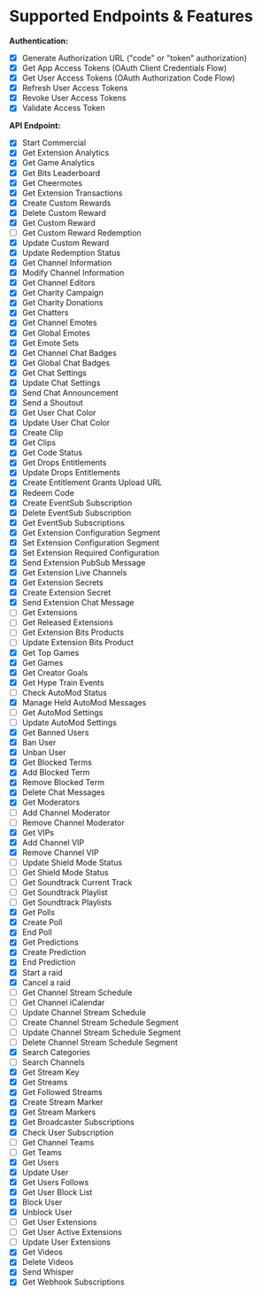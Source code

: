 # Supported Endpoints & Features

**Authentication:**

- [x] Generate Authorization URL ("code" or "token" authorization)
- [x] Get App Access Tokens (OAuth Client Credentials Flow)
- [x] Get User Access Tokens (OAuth Authorization Code Flow)
- [x] Refresh User Access Tokens
- [x] Revoke User Access Tokens
- [x] Validate Access Token

**API Endpoint:**

- [x] Start Commercial
- [x] Get Extension Analytics
- [x] Get Game Analytics
- [x] Get Bits Leaderboard
- [x] Get Cheermotes
- [x] Get Extension Transactions
- [x] Create Custom Rewards
- [x] Delete Custom Reward
- [x] Get Custom Reward
- [ ] Get Custom Reward Redemption
- [x] Update Custom Reward
- [x] Update Redemption Status
- [x] Get Channel Information
- [x] Modify Channel Information
- [x] Get Channel Editors
- [x] Get Charity Campaign
- [x] Get Charity Donations
- [x] Get Chatters
- [x] Get Channel Emotes
- [x] Get Global Emotes
- [x] Get Emote Sets
- [x] Get Channel Chat Badges
- [x] Get Global Chat Badges
- [x] Get Chat Settings
- [x] Update Chat Settings
- [x] Send Chat Announcement
- [x] Send a Shoutout
- [x] Get User Chat Color
- [x] Update User Chat Color
- [x] Create Clip
- [x] Get Clips
- [x] Get Code Status
- [x] Get Drops Entitlements
- [x] Update Drops Entitlements
- [x] Create Entitlement Grants Upload URL
- [x] Redeem Code
- [x] Create EventSub Subscription
- [x] Delete EventSub Subscription
- [x] Get EventSub Subscriptions
- [x] Get Extension Configuration Segment
- [x] Set Extension Configuration Segment
- [x] Set Extension Required Configuration
- [x] Send Extension PubSub Message
- [x] Get Extension Live Channels
- [x] Get Extension Secrets
- [x] Create Extension Secret
- [x] Send Extension Chat Message
- [ ] Get Extensions
- [ ] Get Released Extensions
- [ ] Get Extension Bits Products
- [ ] Update Extension Bits Product
- [x] Get Top Games
- [x] Get Games
- [x] Get Creator Goals
- [x] Get Hype Train Events
- [ ] Check AutoMod Status
- [x] Manage Held AutoMod Messages
- [ ] Get AutoMod Settings
- [ ] Update AutoMod Settings
- [x] Get Banned Users
- [x] Ban User
- [x] Unban User
- [x] Get Blocked Terms
- [x] Add Blocked Term
- [x] Remove Blocked Term
- [x] Delete Chat Messages
- [x] Get Moderators
- [ ] Add Channel Moderator
- [ ] Remove Channel Moderator
- [x] Get VIPs
- [x] Add Channel VIP
- [x] Remove Channel VIP
- [ ] Update Shield Mode Status
- [ ] Get Shield Mode Status
- [ ] Get Soundtrack Current Track
- [ ] Get Soundtrack Playlist
- [ ] Get Soundtrack Playlists
- [x] Get Polls
- [x] Create Poll
- [x] End Poll
- [x] Get Predictions
- [x] Create Prediction
- [x] End Prediction
- [x] Start a raid
- [x] Cancel a raid
- [ ] Get Channel Stream Schedule
- [ ] Get Channel iCalendar
- [ ] Update Channel Stream Schedule
- [ ] Create Channel Stream Schedule Segment
- [ ] Update Channel Stream Schedule Segment
- [ ] Delete Channel Stream Schedule Segment
- [x] Search Categories
- [ ] Search Channels
- [x] Get Stream Key
- [x] Get Streams
- [x] Get Followed Streams
- [x] Create Stream Marker
- [x] Get Stream Markers
- [x] Get Broadcaster Subscriptions
- [x] Check User Subscription
- [ ] Get Channel Teams
- [ ] Get Teams
- [x] Get Users
- [x] Update User
- [x] Get Users Follows
- [x] Get User Block List
- [x] Block User
- [x] Unblock User
- [ ] Get User Extensions
- [ ] Get User Active Extensions
- [ ] Update User Extensions
- [x] Get Videos
- [x] Delete Videos
- [x] Send Whisper
- [x] Get Webhook Subscriptions
